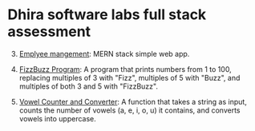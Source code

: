 # Dhira software labs full stack assessment

3. [Emplyee mangement](DHIRA-FULL-STACK/): MERN stack simple web app.

2. [FizzBuzz Program](foldFizzBuzzer/): A program that prints numbers from 1 to 100, replacing multiples of 3 with "Fizz", multiples of 5 with "Buzz", and multiples of both 3 and 5 with "FizzBuzz".

3. [Vowel Counter and Converter](VowelsCount/): A function that takes a string as input, counts the number of vowels (a, e, i, o, u) it contains, and converts vowels into uppercase.

